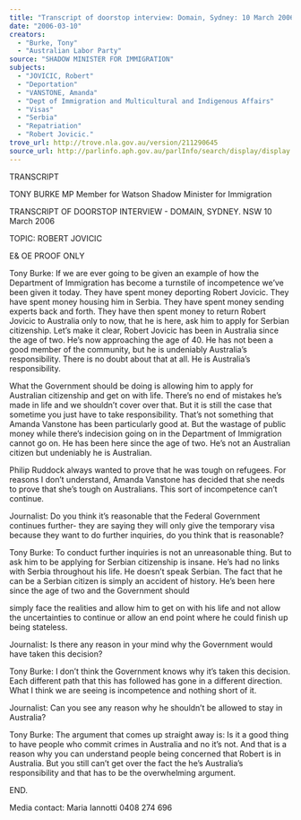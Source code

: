 ```yaml
---
title: "Transcript of doorstop interview: Domain, Sydney: 10 March 2006: Robert Jovicic."
date: "2006-03-10"
creators:
  - "Burke, Tony"
  - "Australian Labor Party"
source: "SHADOW MINISTER FOR IMMIGRATION"
subjects:
  - "JOVICIC, Robert"
  - "Deportation"
  - "VANSTONE, Amanda"
  - "Dept of Immigration and Multicultural and Indigenous Affairs"
  - "Visas"
  - "Serbia"
  - "Repatriation"
  - "Robert Jovicic."
trove_url: http://trove.nla.gov.au/version/211290645
source_url: http://parlinfo.aph.gov.au/parlInfo/search/display/display.w3p;query=Id%3A%22media/pressrel/KN0J6%22
---
```


 TRANSCRIPT   

 TONY BURKE MP  Member for Watson  Shadow Minister for Immigration   

 TRANSCRIPT OF DOORSTOP INTERVIEW -  DOMAIN,  SYDNEY.  NSW  10 March 2006   

 TOPIC: ROBERT JOVICIC   

 E& OE PROOF ONLY   

 Tony Burke:   If we are ever going to be given an example of how the Department of  Immigration has become a turnstile of incompetence we’ve been given it today.  They  have spent money deporting Robert Jovicic.  They have spent money housing him in  Serbia.  They have spent money sending experts back and forth.  They have then spent  money to return Robert Jovicic to Australia only to now, that he is here, ask him to apply  for Serbian citizenship.  Let’s make it clear, Robert Jovicic has been in Australia since  the age of two.   He’s now approaching the age of 40.  He has not been a good member of  the community, but he is undeniably Australia’s responsibility.  There is no doubt about  that at all.  He is Australia’s responsibility.   

 What the Government should be doing is allowing him to apply for Australian citizenship  and get on with life.  There’s no end of mistakes he’s made in life and we shouldn’t cover  over that.  But it is still the case that sometime you just have to take responsibility.   That’s not something that Amanda Vanstone has been particularly good at.  But the  wastage of public money while there’s indecision going on in the Department of  Immigration cannot go on.  He has been here since the age of two.  He’s not an  Australian citizen but undeniably he is Australian.   

 Philip Ruddock always wanted to prove that he was tough on refugees.  For reasons I  don’t understand, Amanda Vanstone has decided that she needs to prove that she’s tough  on Australians.  This sort of incompetence can’t continue.     

 Journalist:  Do you think it’s reasonable that the Federal Government continues further- they are saying they will only give the temporary visa because they want to do further  inquiries, do you think that is reasonable?   

 Tony Burke:  To conduct further inquiries is not an unreasonable thing.  But to ask him  to be applying for Serbian citizenship is insane.  He’s had no links with Serbia throughout  his life.  He doesn’t speak Serbian.  The fact that he can be a Serbian citizen is simply an  accident of history.  He’s been here since the age of two and the Government should 

 simply face the realities and allow him to get on with his life and not allow the  uncertainties to continue or allow an end point where he could finish up being stateless.   

 Journalist:  Is there any reason in your mind why the Government would have taken this  decision?   

 Tony Burke:  I don’t think the Government knows why it’s taken this decision.  Each  different path that this has followed has gone in a different direction.  What I think we are  seeing is incompetence and nothing short of it.   

 Journalist:  Can you see any reason why he shouldn’t be allowed to stay in Australia?   

 Tony Burke:  The argument that comes up straight away is: Is it a good thing to have  people who commit crimes in Australia and no it’s not.  And that is a reason why you can  understand people being concerned that Robert is in Australia.  But you still can’t get  over the fact the he’s Australia’s responsibility and that has to be the overwhelming  argument.   

 

 

 END.   

 

 Media contact:  Maria Iannotti 0408 274 696   

 


